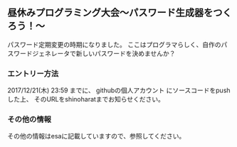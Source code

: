 ## 昼休みプログラミング大会～パスワード生成器をつくろう！～

パスワード定期変更の時期になりました。
ここはプログラマらしく、自作のパスワードジェネレータで新しいパスワードを決めませんか？

### エントリー方法

2017/12/21(木) 23:59 までに、 githubの個人アカウント にソースコードをpushした上、
そのURLをshinoharatまでお知らせください。

### その他の情報

その他の情報はesaに記載していますので、参照してください。
